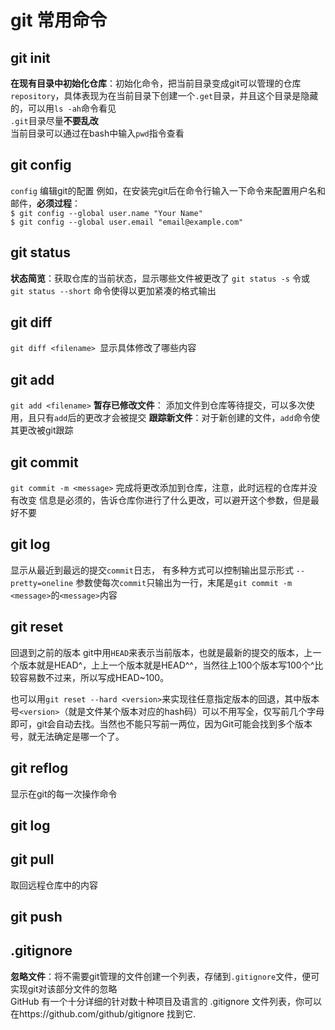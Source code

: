 # git 常用命令

## git init
**在现有目录中初始化仓库**：初始化命令，把当前目录变成git可以管理的仓库`repository`，具体表现为在当前目录下创建一个`.get`目录，并且这个目录是隐藏的，可以用`ls -ah`命令看见  
`.git`目录尽量**不要乱改**  
当前目录可以通过在bash中输入`pwd`指令查看  


## git config
`config` 编辑git的配置
例如，在安装完git后在命令行输入一下命令来配置用户名和邮件，**必须过程**：  
`$ git config --global user.name "Your Name"`  
`$ git config --global user.email "email@example.com"`

## git status
**状态简览**：获取仓库的当前状态，显示哪些文件被更改了
`git status -s` 令或 `git status --short` 命令使得以更加紧凑的格式输出


## git diff
`git diff <filename> `显示具体修改了哪些内容


## git add
`git add <filename>` 
**暂存已修改文件**： 添加文件到仓库等待提交，可以多次使用，且只有`add`后的更改才会被提交
**跟踪新文件**：对于新创建的文件，`add`命令使其更改被git跟踪

## git commit
`git commit -m <message>` 完成将更改添加到仓库，注意，此时远程的仓库并没有改变
<message>信息是必须的，告诉仓库你进行了什么更改，可以避开这个参数，但是最好不要


## git log
显示从最近到最远的提交`commit`日志， 有多种方式可以控制输出显示形式
`--pretty=oneline` 参数使每次`commit`只输出为一行，末尾是`git commit -m <message>`的`<message>`内容


## git reset
回退到之前的版本
git中用`HEAD`来表示当前版本，也就是最新的提交的版本，上一个版本就是HEAD^，上上一个版本就是HEAD^^，当然往上100个版本写100个^比较容易数不过来，所以写成HEAD~100。

也可以用`git reset --hard <version>`来实现往任意指定版本的回退，其中版本号`<version>`（就是文件某个版本对应的hash码）可以不用写全，仅写前几个字母即可，git会自动去找。当然也不能只写前一两位，因为Git可能会找到多个版本号，就无法确定是哪一个了。


## git reflog
显示在git的每一次操作命令

## git log


## git pull
取回远程仓库中的内容


## git push




 
## .gitignore
**忽略文件**：将不需要git管理的文件创建一个列表，存储到`.gitignore`文件，便可实现git对该部分文件的忽略  
GitHub 有一个十分详细的针对数十种项目及语言的 .gitignore 文件列表，你可以在https://github.com/github/gitignore 找到它.  

























